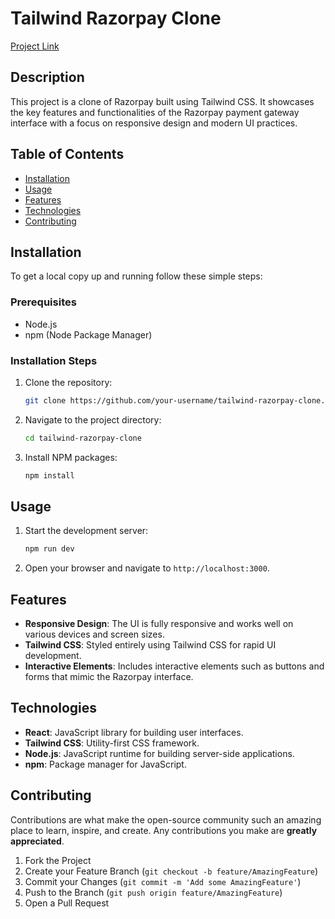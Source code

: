 # Tailwind Razorpay Clone

[Project Link](https://razorpay-clone-nine-rouge.vercel.app)

## Description

This project is a clone of Razorpay built using Tailwind CSS. It showcases the key features and functionalities of the Razorpay payment gateway interface with a focus on responsive design and modern UI practices.

## Table of Contents

- [Installation](#installation)
- [Usage](#usage)
- [Features](#features)
- [Technologies](#technologies)
- [Contributing](#contributing)

## Installation

To get a local copy up and running follow these simple steps:

### Prerequisites

- Node.js
- npm (Node Package Manager)

### Installation Steps

1. Clone the repository:
    ```sh
    git clone https://github.com/your-username/tailwind-razorpay-clone.git](https://github.com/tusharsingh1702/Razorpay-Clone.git
    ```
2. Navigate to the project directory:
    ```sh
    cd tailwind-razorpay-clone
    ```
3. Install NPM packages:
    ```sh
    npm install
    ```

## Usage

1. Start the development server:
    ```sh
    npm run dev
    ```
2. Open your browser and navigate to `http://localhost:3000`.

## Features

- **Responsive Design**: The UI is fully responsive and works well on various devices and screen sizes.
- **Tailwind CSS**: Styled entirely using Tailwind CSS for rapid UI development.
- **Interactive Elements**: Includes interactive elements such as buttons and forms that mimic the Razorpay interface.

## Technologies

- **React**: JavaScript library for building user interfaces.
- **Tailwind CSS**: Utility-first CSS framework.
- **Node.js**: JavaScript runtime for building server-side applications.
- **npm**: Package manager for JavaScript.

## Contributing

Contributions are what make the open-source community such an amazing place to learn, inspire, and create. Any contributions you make are **greatly appreciated**.

1. Fork the Project
2. Create your Feature Branch (`git checkout -b feature/AmazingFeature`)
3. Commit your Changes (`git commit -m 'Add some AmazingFeature'`)
4. Push to the Branch (`git push origin feature/AmazingFeature`)
5. Open a Pull Request

